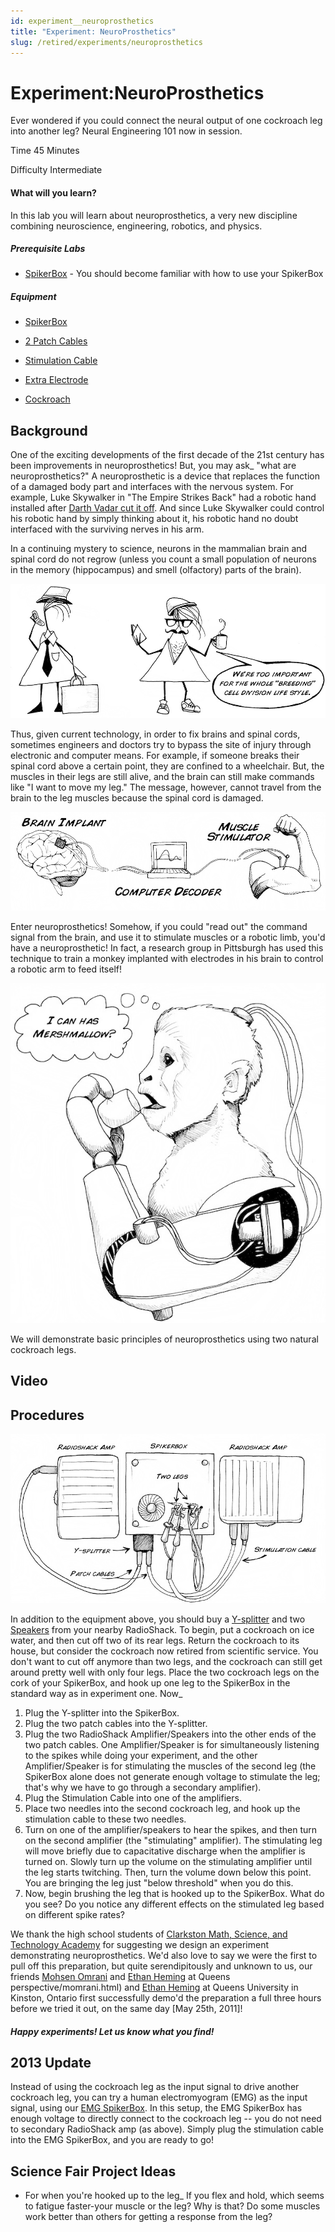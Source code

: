 ```yaml
---
id: experiment__neuroprosthetics
title: "Experiment: NeuroProsthetics"
slug: /retired/experiments/neuroprosthetics
---
```


# Experiment:NeuroProsthetics

Ever wondered if you could connect the neural output of one cockroach leg into
another leg? Neural Engineering 101 now in session.

Time  45 Minutes

Difficulty  Intermediate

#### What will you learn?

In this lab you will learn about neuroprosthetics, a very new discipline
combining neuroscience, engineering, robotics, and physics.

##### Prerequisite Labs

  * [SpikerBox](spikerbox) \- You should become familiar with how to use your SpikerBox

##### Equipment

* [SpikerBox](/https://backyardbrains.com/products/spikerbox)

* [2 Patch Cables](/https://backyardbrains.com/products/laptopcable)

* [Stimulation Cable](/https://backyardbrains.com/products/stimulationcable)

* [Extra Electrode](/https://backyardbrains.com/products/recordingelectrode)

* [Cockroach](/https://backyardbrains.com/products/cockroaches)

## Background

One of the exciting developments of the first decade of the 21st century has
been improvements in neuroprosthetics! But, you may ask_ "what are
neuroprosthetics?" A neuroprosthetic is a device that replaces the function of
a damaged body part and interfaces with the nervous system. For example, Luke
Skywalker in "The Empire Strikes Back" had a robotic hand installed after
[Darth Vadar cut it off](https://www.youtube.com/watch?v=C-DeI3ohVbY). And
since Luke Skywalker could control his robotic hand by simply thinking about
it, his robotic hand no doubt interfaced with the surviving nerves in his arm.

In a continuing mystery to science, neurons in the mammalian brain and spinal
cord do not regrow (unless you count a small population of neurons in the
memory (hippocampus) and smell (olfactory) parts of the brain).

[ ![](./img/Exp9_hipsterneurons.jpeg)](img/Exp9_hipsterneurons.jpeg)

Thus, given current technology, in order to fix brains and spinal cords,
sometimes engineers and doctors try to bypass the site of injury through
electronic and computer means. For example, if someone breaks their spinal
cord above a certain point, they are confined to a wheelchair. But, the
muscles in their legs are still alive, and the brain can still make commands
like "I want to move my leg." The message, however, cannot travel from the
brain to the leg muscles because the spinal cord is damaged.

[ ![](./img/Exp9_fig2.jpeg)](img/Exp9_fig2.jpeg)

Enter neuroprosthetics! Somehow, if you could "read out" the command signal
from the brain, and use it to stimulate muscles or a robotic limb, you'd have
a neuroprosthetic! In fact, a research group in Pittsburgh has used this
technique to train a monkey implanted with electrodes in his brain to control
a robotic arm to feed itself!

[ ![](./img/Exp9_monkey.jpeg)](img/Exp9_monkey.jpeg)

We will demonstrate basic principles of neuroprosthetics using two natural
cockroach legs.

## Video

## Procedures

[ ![](./img/Exp9_setup.jpeg)](img/Exp9_setup.jpeg)

In addition to the equipment above, you should buy a
[Y-splitter](https://www.radioshack.com/product/index.jsp?productId=2103422)
and two
[Speakers](https://www.radioshack.com/product/index.jsp?productId=2062620) from
your nearby RadioShack. To begin, put a cockroach on ice water, and then cut
off two of its rear legs. Return the cockroach to its house, but consider the
cockroach now retired from scientific service. You don't want to cut off
anymore than two legs, and the cockroach can still get around pretty well with
only four legs. Place the two cockroach legs on the cork of your SpikerBox,
and hook up one leg to the SpikerBox in the standard way as in experiment one.
Now_

  1. Plug the Y-splitter into the SpikerBox. 
  2. Plug the two patch cables into the Y-splitter. 
  3. Plug the two RadioShack Amplifier/Speakers into the other ends of the two patch cables. One Amplifier/Speaker is for simultaneously listening to the spikes while doing your experiment, and the other Amplifier/Speaker is for stimulating the muscles of the second leg (the SpikerBox alone does not generate enough voltage to stimulate the leg; that's why we have to go through a secondary amplifier). 
  4. Plug the Stimulation Cable into one of the amplifiers. 
  5. Place two needles into the second cockroach leg, and hook up the stimulation cable to these two needles. 
  6. Turn on one of the amplifier/speakers to hear the spikes, and then turn on the second amplifier (the "stimulating" amplifier). The stimulating leg will move briefly due to capacitative discharge when the amplifier is turned on. Slowly turn up the volume on the stimulating amplifier until the leg starts twitching. Then, turn the volume down below this point. You are bringing the leg just "below threshold" when you do this. 
  7. Now, begin brushing the leg that is hooked up to the SpikerBox. What do you see? Do you notice any different effects on the stimulated leg based on different spike rates? 

We thank the high school students of [Clarkston Math, Science, and Technology Academy](https://www.clarkston.k12.mi.us/education/components/scrapbook/default.php?sectionid=1119)
for suggesting we design an experiment demonstrating neuroprosthetics. We'd
also love to say we were the first to pull off this preparation, but quite
serendipitously and unknown to us, our friends [Mohsen Omrani](https://www.queensu.ca/sgs/forstudents/stories/students-perspective/momrani.html) and [Ethan Heming](https://limb.biomed.queensu.ca/lab_members/lab_members.htm) at Queens
perspective/momrani.html) and [Ethan Heming](https://limb.biomed.queensu.ca/lab_members/lab_members.htm) at Queens
University in Kinston, Ontario first successfully demo'd the preparation a
full three hours before we tried it out, on the same day [May 25th, 2011]!

##### Happy experiments! Let us know what you find!

## 2013 Update

Instead of using the cockroach leg as the input signal to drive another
cockroach leg, you can try a human electromyogram (EMG) as the input signal,
using our [EMG SpikerBox](https://backyardbrains.com/products/emgspikerboxkit). In this
setup, the EMG SpikerBox has enough voltage to directly connect to the
cockroach leg -- you do not need to secondary RadioShack amp (as above).
Simply plug the stimulation cable into the EMG SpikerBox, and you are ready to
go!

## Science Fair Project Ideas

* For when you're hooked up to the leg_ If you flex and hold, which seems to fatigue faster-your muscle or the leg? Why is that? Do some muscles work better than others for getting a response from the leg?